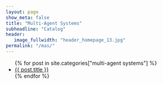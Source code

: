 ```yaml
---
layout: page
show_meta: false
title: "Multi-Agent Systems"
subheadline: "Catalog"
header:
   image_fullwidth: "header_homepage_13.jpg"
permalink: "/mas/"
---
```

<ul>
    {% for post in site.categories["multi-agent systems"] %}
    <li><a href="{{ site.url }}{{ site.baseurl }}{{ post.url }}">{{ post.title }}</a></li>
    {% endfor %}
</ul>